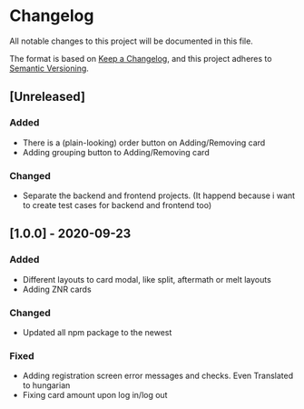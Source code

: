 # Changelog

All notable changes to this project will be documented in this file.

The format is based on [Keep a Changelog](https://keepachangelog.com/en/1.0.0/), and this project adheres to [Semantic Versioning](https://semver.org/spec/v2.0.0.html).

## [Unreleased]

### Added

-   There is a (plain-looking) order button on Adding/Removing card
-   Adding grouping button to Adding/Removing card

### Changed

-   Separate the backend and frontend projects. (It happend because i want to create test cases for backend and frontend too)

## [1.0.0] - 2020-09-23

### Added

-   Different layouts to card modal, like split, aftermath or melt layouts
-   Adding ZNR cards

### Changed

-   Updated all npm package to the newest

### Fixed

-   Adding registration screen error messages and checks. Even Translated to hungarian
-   Fixing card amount upon log in/log out
